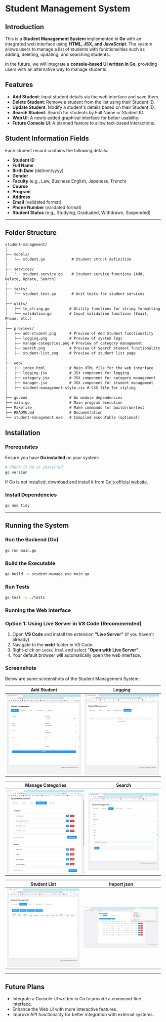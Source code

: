 # Student Management System

## Introduction

This is a **Student Management System** implemented in **Go** with an integrated web interface using **HTML, JSX, and JavaScript**. The system allows users to manage a list of students with functionalities such as adding, deleting, updating, and searching students.

In the future, we will integrate a **console-based UI written in Go**, providing users with an alternative way to manage students.

## Features

- **Add Student**: Input student details via the web interface and save them.
- **Delete Student**: Remove a student from the list using their Student ID.
- **Update Student**: Modify a student's details based on their Student ID.
- **Search Student**: Search for students by Full Name or Student ID.
- **Web UI**: A newly added graphical interface for better usability.
- **Future Console UI**: A planned feature to allow text-based interactions.

## Student Information Fields

Each student record contains the following details:

- **Student ID**
- **Full Name**
- **Birth Date** (dd/mm/yyyy)
- **Gender**
- **Faculty** (e.g., Law, Business English, Japanese, French)
- **Course**
- **Program**
- **Address**
- **Email** (validated format)
- **Phone Number** (validated format)
- **Student Status** (e.g., Studying, Graduated, Withdrawn, Suspended)

---

## Folder Structure

```plaintext
student-management/
│
├── models/
│   └── student.go            # Student struct definition
│
├── services/
│   └── student.service.go    # Student service functions (Add, Delete, Update, Search)
│
├── tests/
│   └── student_test.go       # Unit tests for student services
│
├── utils/
│   ├── to_string.go         # Utility functions for string formatting
│   └── validation.go        # Input validation functions (Email, Phone, etc.)
│
├── previews/
│   ├── add-student.png      # Preview of Add Student functionality
│   ├── logging.png          # Preview of system logs
│   ├── manage-categories.png # Preview of category management
│   ├── search.png           # Preview of Search Student functionality
│   ├── student-list.png     # Preview of student list page
│
├── web/
│   ├── index.html           # Main HTML file for the web interface
│   ├── logging.jsx          # JSX component for logging
│   ├── category.jsx         # JSX component for category management
│   ├── manager.jsx          # JSX component for student management
│   ├── student-management-style.css # CSS file for styling
│
├── go.mod                   # Go module dependencies
├── main.go                  # Main program execution
├── Makefile                 # Make commands for build/run/test
├── README.md                # Documentation
└── student-management.exe   # Compiled executable (optional)
```

## Installation

### Prerequisites

Ensure you have **Go installed** on your system:

```sh
# Check if Go is installed
go version
```

If Go is not installed, download and install it from [Go's official website](https://go.dev/dl/).

### Install Dependencies

```sh
go mod tidy
```

---

## Running the System

### Run the Backend (Go)

```sh
go run main.go
```

### Build the Executable

```sh
go build -o student-manage.exe main.go
```

### Run Tests

```sh
go test -v ./tests
```

### Running the Web Interface

### Option 1: Using Live Server in VS Code (Recommended)

1. Open **VS Code** and install the extension **"Live Server"** (if you haven't already).
2. Navigate to the **web/** folder in VS Code.
3. Right-click on `index.html` and select **"Open with Live Server"**.
4. Your default browser will automatically open the web interface.

### Screenshots

Below are some screenshots of the Student Management System:

| Add Student                                 | Logging                             |
| ------------------------------------------- | ----------------------------------- |
| ![Add Student](screenshots/add-student.png) | ![Logging](screenshots/logging.png) |

| Manage Categories                                       | Search                            |
| ------------------------------------------------------- | --------------------------------- |
| ![Manage Categories](screenshots/manage-categories.png) | ![Search](screenshots/search.png) |

| Student List                                  | Import json                        |
| --------------------------------------------- | ---------------------------------- |
| ![Student List](screenshots/student-list.png) | ![Import json](screenshots/import-json.png) |

---

## Future Plans

- Integrate a Console UI written in Go to provide a command-line interface.
- Enhance the Web UI with more interactive features.
- Improve API functionality for better integration with external systems.
